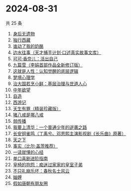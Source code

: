# 2024-08-31

共 25 条

<!-- BEGIN WEREAD -->
<!-- 最后更新时间 2024-08-31 19:01:06 +0800 -->
1. [身后无遗物](https://weread.qq.com/web/bookDetail/6fb32b10813ab926dg013feb)
1. [独行西藏](https://weread.qq.com/web/bookDetail/6e4325f0813ab91e2g01493e)
1. [谁动了我的奶酪](https://weread.qq.com/web/bookDetail/9eb32a6059b42c9ebc1da49)
1. [边水往事（天才捕手计划·口述真实故事文库）](https://weread.qq.com/web/bookDetail/064326a0813ab779ag018bda)
1. [可可·香奈儿：活出自己](https://weread.qq.com/web/bookDetail/1f7323a0813ab9210g011380)
1. [九篇雪（李娟首部作品全新修订版）](https://weread.qq.com/web/bookDetail/e4b32820717ffac9e4b705e)
1. [这就是人性：认知觉醒的底层逻辑](https://weread.qq.com/web/bookDetail/f84327c0813ab9224g012fc7)
1. [梦境心理学](https://weread.qq.com/web/bookDetail/85f32ff0813ab9202g019232)
1. [治大国若烹小鲜：基层治理与世道人心](https://weread.qq.com/web/bookDetail/57e32aa0813ab75ddg010a4d)
1. [中年欲望](https://weread.qq.com/web/bookDetail/5b032d30813ab91d3g0139ad)
1. [自造](https://weread.qq.com/web/bookDetail/a9532a00813ab6b14g010a74)
1. [西游记](https://weread.qq.com/web/bookDetail/64032210721070a5640294f)
1. [天生有罪（精装珍藏版）](https://weread.qq.com/web/bookDetail/d27322c0724fa3bed27cea7)
1. [猪八戒是哪八戒](https://weread.qq.com/web/bookDetail/16d32180813ab855bg019d81)
1. [弱传播](https://weread.qq.com/web/bookDetail/bbe32fe0716afe94bbe5336)
1. [我要上清华：一个普通少年的逆袭之路](https://weread.qq.com/web/bookDetail/98a32cb0813ab8e90g013b33)
1. [长安铜雀鸣（丁禹兮、邓恩熙主演影视剧《长乐曲》原著）](https://weread.qq.com/web/bookDetail/32f322f0813ab77c1g0172a4)
1. [天之下](https://weread.qq.com/web/bookDetail/4de326a0721770aa4de95f4)
1. [事实（比尔·盖茨推荐）](https://weread.qq.com/web/bookDetail/14b3246071831d1514b1198)
1. [一读就懂的心经](https://weread.qq.com/web/bookDetail/b63329d0813ab8ddeg0188ac)
1. [单口喜剧进阶指南](https://weread.qq.com/web/bookDetail/83432cc0813ab7406g014dbc)
1. [皇椅的抱怨：痴迷过家家的皇室子弟](https://weread.qq.com/web/bookDetail/f31321d0813ab8f57g019ea5)
1. [不只礼崩乐坏：春秋名士风云](https://weread.qq.com/web/bookDetail/47c325c0813ab91d8g0172af)
1. [妯娌](https://weread.qq.com/web/bookDetail/ecf320e0813ab920fg01913e)
1. [假如唐朝有朋友圈](https://weread.qq.com/web/bookDetail/3ea32240813ab9218g01486c)
<!-- END WEREAD -->